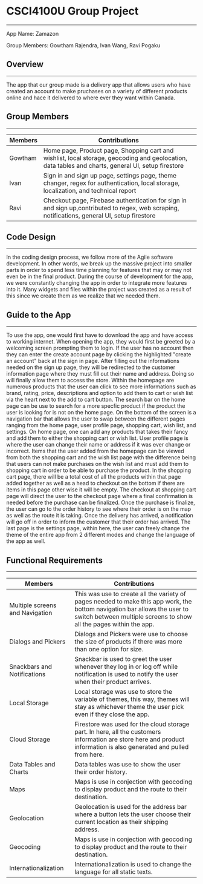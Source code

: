 # CSCI4100U Group Project
---
App Name: Zamazon

Group Members: Gowtham Rajendra, Ivan Wang, Ravi Pogaku

## Overview
---
The app that our group made is a delivery app that allows users who have created an account to make pruchases on a variety of different products online and hace it delivered to where ever they want within Canada.

## Group Members
---
| Members | Contributions |
| ------ | ------ |
| Gowtham | Home page, Product page, Shopping cart and wishlist, local storage, geocoding and geolocation, data tables and charts, general UI, setup firestore |
| Ivan | Sign in and sign up page, settings page, theme changer, regex for authentication, local storage, localization, and technical report |
| Ravi | Checkout page, Firebase authentication for sign in and sign up,contributed to regex, web scraping, notifications, general UI, setup firestore |

## Code Design
---
In the coding design process, we follow more of the Agile software development. In other words, we break up the massive project into smaller parts in order to spend less time planning for features that may or may not even be in the final product. During the course of development for the app, we were constantly changing the app in order to integrate more features into it. Many widgets and files within the project was created as a result of this since we create them as we realize that we needed them.

## Guide to the App
---
To use the app, one would first have to download the app and have access to working internet. When opening the app, they would first be greeted by a welcoming screen prompting them to login. If the user has no account then they can enter the create account page by clicking the highlighted "create an account" back at the sign in page. After filling out the informations needed on the sign up page, they will be redirected to the customer information page where they must fill out their name and address. Doing so will finally allow them to access the store. Within the homepage are numerous products that the user can click to see more informations such as brand, rating, price, descriptions and option to add them to cart or wish list via the heart next to the add to cart button. The search bar on the home page can be use to search for a more specfic product if the product the user is looking for is not on the home page. On the bottom of the screen is a navigation bar that allows the user to swap between the different pages ranging from the home page, user profile page, shopping cart, wish list, and settings. On home page, one can add any products that takes their fancy and add them to either the shopping cart or wish list. User profile page is where the user can change their name or address if it was ever change or incorrect. Items that the user added from the homepage can be viewed from both the shopping cart and the wish list page with the difference being that users can not make purchases on the wish list and must add them to shopping cart in order to be able to purchase the product. In the shopping cart page, there will be a total cost of all the products within that page added together as well as a head to checkout on the bottom if there are items in this page other wise it will be empty. The checkout at shopping cart page will direct the user to the checkout page where a final confirmation is needed before the purchase can be finalized. Once the purchase is finalize, the user can go to the order history to see where their order is on the map as well as the route it is taking. Once the delivery has arrived, a notification will go off in order to inform the customer that their order has arrived. The last page is the settings page, within here, the user can freely change the theme of the entire app from 2 different modes and change the language of the app as well.

## Functional Requirements
---
| Members | Contributions |
| ------ | ------ |
| Multiple screens and Navigation | This was use to create all the variety of pages needed to make this app work, the bottom navigation bar allows the user to switch between multiple screens to show all the pages within the app.  |
| Dialogs and Pickers | Dialogs and Pickers were use to choose the size of products if there was more than one option for size. |
| Snackbars and Notifications | Snackbar is used to greet the user whenever they log in or log off while notification is used to notify the user when their product arrives. |
| Local Storage | Local storage was use to store the variable of themes, this way, themes will stay as whichever theme the user pick even if they close the app. |
| Cloud Storage | Firestore was used for the cloud storage part. In here, all the customers information are store here and product information is also generated and pulled from here. |
| Data Tables and Charts | Data tables was use to show the user their order history. |
| Maps | Maps is use in conjection with geocoding to display product and the route to their destination. |
| Geolocation | Geolocation is used for the address bar where a button lets the user choose their current location as their shipping address. |
| Geocoding | Maps is use in conjection with geocoding to display product and the route to their destination. |
| Internationalization | Internationalization is used to change the language for all static texts. |
